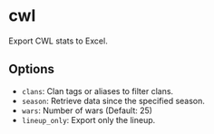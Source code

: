 # cwl

Export CWL stats to Excel.

## Options

* `clans`: Clan tags or aliases to filter clans.
* `season`: Retrieve data since the specified season.
* `wars`: Number of wars (Default: 25)
* `lineup_only`: Export only the lineup.
